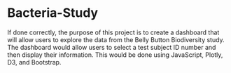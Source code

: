 # Bacteria-Study
If done correctly, the purpose of this project is to create a dashboard that will allow users to explore the data from the Belly Button Biodiversity study. The dashboard would allow users to select a test subject ID number and then display their information. This would be done using JavaScript, Plotly, D3, and Bootstrap.
